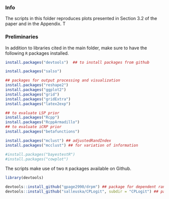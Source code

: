 ### Info

The scripts in this folder reproduces plots presented in Section 3.2 of the paper and in the Appendix. T

### Preliminaries


In addition to libraries cited in the main folder, make sure to have the following `R` packages installed.

```r
install.packages("devtools")  ## to install packages from github

install.packages("salso")

## packages for output processing and visualization
install.packages("reshape2")
install.packages("ggplot2")
install.packages("grid")
install.packages("gridExtra")
install.packages("latex2exp")

## to evaluate LSP prior
install.packages("Rcpp")
install.packages("RcppArmadillo")
## to evaluate iCRP prior
install.packages("betafunctions")

install.packages("mclust") ## adjustedRandIndex
install.packages("mcclust") ## for variation of information

#install.packages("bayestestR")
#install.packages("cowplot")


```
The scripts make use of two `R` packages available on Github.

```r
library(devtools)

devtools::install_github("gpage2990/drpm") ## package for dependent random partition models
devtools::install_github("salleuska/CPLogit", subdir = "CPLogit") ## package for centered partition process regression model

```

